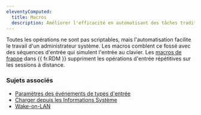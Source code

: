 ```yaml
---
eleventyComputed:
  title: Macros
  description: Améliorer l'efficacité en automatisant des tâches traditionnellement effectuées manuellement, en utilisant des macros pour extraire des informations de sources telles que l'Observateur d'événements Windows ou les Services Windows, ou pour allumer à distance un ordinateur dans votre réseau avec le Wake-on-LAN, pour ne nommer que quelques possibilités.
---
```

Toutes les opérations ne sont pas scriptables, mais l'automatisation facilite le travail d'un administrateur système. Les macros comblent ce fossé avec des séquences d'entrée qui simulent l'entrée au clavier. Les [macros de frappe](/rdm/kb/rdm-windows/how-to-articles/entry-types-events-settings/event-auto-typing-macro/) dans {{ fr.RDM }} suppriment les opérations d'entrée répétitives sur les sessions à distance.

### Sujets associés  
* [Paramètres des événements de types d'entrée](/rdm/kb/rdm-windows/how-to-articles/entry-types-events-settings/)  
* [Charger depuis les Informations Système](/rdm/kb/rdm-windows/knowledge-base/load-from-inventory/)  
* [Wake-on-LAN](/rdm/kb/rdm-windows/knowledge-base/wake-on-lan/)  
